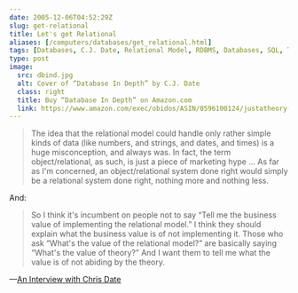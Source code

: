```yaml
--- 
date: 2005-12-06T04:52:29Z
slug: get-relational
title: Let's get Relational
aliases: [/computers/databases/get_relational.html]
tags: [Databases, C.J. Date, Relational Model, RDBMS, Databases, SQL, Tutorial D, Object/Relational Databases]
type: post
image:
  src: dbind.jpg
  alt: Cover of “Database In Depth” by C.J. Date
  class: right
  title: Buy “Database In Depth” on Amazon.com
  link: https://www.amazon.com/exec/obidos/ASIN/0596100124/justatheory-20
---
```


> The idea that the relational model could handle only rather simple kinds of
> data (like numbers, and strings, and dates, and times) is a huge
> misconception, and always was. In fact, the term object/relational, as such,
> is just a piece of marketing hype ... As far as I'm concerned, an
> object/relational system done right would simply be a relational system done
> right, nothing more and nothing less.

And:

> So I think it's incumbent on people not to say “Tell me the business value of
> implementing the relational model.” I think they should explain what the
> business value is of not implementing it. Those who ask “What's the value of
> the relational model?” are basically saying “What's the value of theory?” And
> I want them to tell me what the value is of not abiding by the theory.

—[An Interview with Chris Date]

  [An Interview with Chris Date]: https://web.archive.org/web/200511/http://www.oreillynet.com/lpt/a/6060
